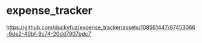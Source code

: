 # expense_tracker


https://github.com/duckyfuz/expense_tracker/assets/108561447/87453066-6de2-40bf-9c74-20dd7907bdc7

